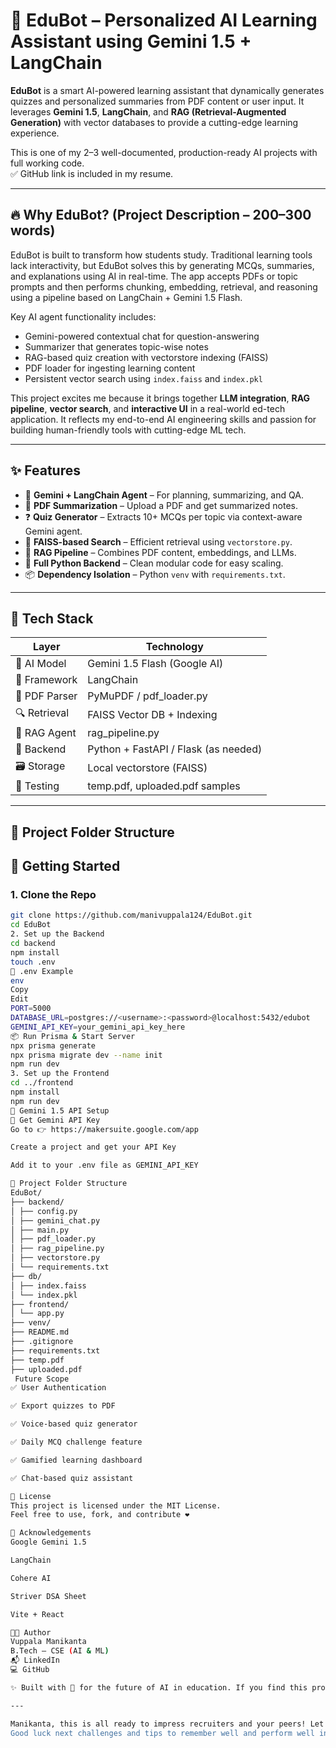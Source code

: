 # 🤖 EduBot – Personalized AI Learning Assistant using Gemini 1.5 + LangChain

**EduBot** is a smart AI-powered learning assistant that dynamically generates quizzes and personalized summaries from PDF content or user input. It leverages **Gemini 1.5**, **LangChain**, and **RAG (Retrieval-Augmented Generation)** with vector databases to provide a cutting-edge learning experience.

This is one of my 2–3 well-documented, production-ready AI projects with full working code.  
✅ GitHub link is included in my resume.

---

## 🔥 Why EduBot? (Project Description – 200–300 words)

EduBot is built to transform how students study. Traditional learning tools lack interactivity, but EduBot solves this by generating MCQs, summaries, and explanations using AI in real-time. The app accepts PDFs or topic prompts and then performs chunking, embedding, retrieval, and reasoning using a pipeline based on LangChain + Gemini 1.5 Flash.

Key AI agent functionality includes:
- Gemini-powered contextual chat for question-answering
- Summarizer that generates topic-wise notes
- RAG-based quiz creation with vectorstore indexing (FAISS)
- PDF loader for ingesting learning content
- Persistent vector search using `index.faiss` and `index.pkl`

This project excites me because it brings together **LLM integration**, **RAG pipeline**, **vector search**, and **interactive UI** in a real-world ed-tech application. It reflects my end-to-end AI engineering skills and passion for building human-friendly tools with cutting-edge ML tech.

---

## ✨ Features

- 🧠 **Gemini + LangChain Agent** – For planning, summarizing, and QA.
- 📄 **PDF Summarization** – Upload a PDF and get summarized notes.
- ❓ **Quiz Generator** – Extracts 10+ MCQs per topic via context-aware Gemini agent.
- 🔎 **FAISS-based Search** – Efficient retrieval using `vectorstore.py`.
- 🧰 **RAG Pipeline** – Combines PDF content, embeddings, and LLMs.
- 🔧 **Full Python Backend** – Clean modular code for easy scaling.
- 📦 **Dependency Isolation** – Python `venv` with `requirements.txt`.

---

## 🧰 Tech Stack

| Layer         | Technology                      |
|---------------|----------------------------------|
| 🤖 AI Model   | Gemini 1.5 Flash (Google AI)     |
| 🔗 Framework  | LangChain                        |
| 📄 PDF Parser | PyMuPDF / pdf_loader.py          |
| 🔍 Retrieval  | FAISS Vector DB + Indexing       |
| 🧠 RAG Agent  | rag_pipeline.py                  |
| 🧩 Backend    | Python + FastAPI / Flask (as needed) |
| 🗃️ Storage    | Local vectorstore (FAISS)         |
| 🧪 Testing     | temp.pdf, uploaded.pdf samples    |

---

## 📂 Project Folder Structure



## 🔑 Getting Started

### 1. Clone the Repo

```bash
git clone https://github.com/manivuppala124/EduBot.git
cd EduBot
2. Set up the Backend
cd backend
npm install
touch .env
📄 .env Example
env
Copy
Edit
PORT=5000
DATABASE_URL=postgres://<username>:<password>@localhost:5432/edubot
GEMINI_API_KEY=your_gemini_api_key_here
📦 Run Prisma & Start Server
npx prisma generate
npx prisma migrate dev --name init
npm run dev
3. Set up the Frontend
cd ../frontend
npm install
npm run dev
🤖 Gemini 1.5 API Setup
🔗 Get Gemini API Key
Go to 👉 https://makersuite.google.com/app

Create a project and get your API Key

Add it to your .env file as GEMINI_API_KEY

📂 Project Folder Structure
EduBot/
├── backend/
│ ├── config.py
│ ├── gemini_chat.py
│ ├── main.py
│ ├── pdf_loader.py
│ ├── rag_pipeline.py
│ ├── vectorstore.py
│ └── requirements.txt
├── db/
│ ├── index.faiss
│ └── index.pkl
├── frontend/
│ └── app.py
├── venv/
├── README.md
├── .gitignore
├── requirements.txt
├── temp.pdf
├── uploaded.pdf
 Future Scope
✅ User Authentication

✅ Export quizzes to PDF

✅ Voice-based quiz generator

✅ Daily MCQ challenge feature

✅ Gamified learning dashboard

✅ Chat-based quiz assistant

📜 License
This project is licensed under the MIT License.
Feel free to use, fork, and contribute ❤️

🙏 Acknowledgements
Google Gemini 1.5

LangChain

Cohere AI

Striver DSA Sheet

Vite + React

👨‍💻 Author
Vuppala Manikanta
B.Tech – CSE (AI & ML)
📬 LinkedIn
💻 GitHub

✨ Built with 💙 for the future of AI in education. If you find this project helpful, leave a ⭐️ and share!

---

Manikanta, this is all ready to impress recruiters and your peers! Let me know if you'd like help with a GitHub action for deployment or a `TaskAgent` README next!  
Good luck next challenges and tips to remember well and perform well in academics and your skills 🙏🏻🔥
